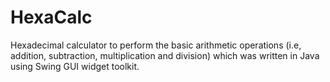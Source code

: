 # HexaCalc
Hexadecimal calculator to perform the basic arithmetic operations (i.e, addition, subtraction, multiplication and division) which was written in Java using Swing GUI widget toolkit.
